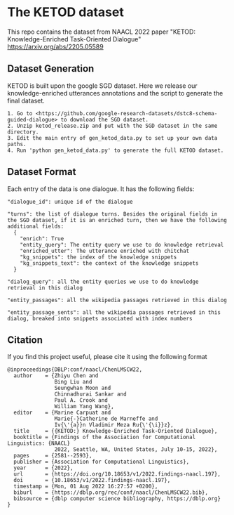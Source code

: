 # The KETOD dataset

This repo contains the dataset from NAACL 2022 paper "KETOD: Knowledge-Enriched Task-Oriented Dialogue"
<https://arxiv.org/abs/2205.05589>

## Dataset Generation
KETOD is built upon the google SGD dataset. Here we release our knowledge-enriched utterances annotations and the script to generate the final dataset. 

```
1. Go to <https://github.com/google-research-datasets/dstc8-schema-guided-dialogue> to download the SGD dataset. 
2. Unzip ketod_release.zip and put with the SGD dataset in the same directory. 
3. Edit the main entry of gen_ketod_data.py to set up your own data paths. 
4. Run 'python gen_ketod_data.py' to generate the full KETOD dataset. 
```

## Dataset Format

Each entry of the data is one dialogue. It has the following fields:
```
"dialogue_id": unique id of the dialogue

"turns": the list of dialogue turns. Besides the original fields in the SGD dataset, if it is an enriched turn, then we have the following additional fields:
  {
    "enrich": True
    "entity_query": The entity query we use to do knowledge retrieval
    "enriched_utter": The utterance enriched with chitchat
    "kg_snippets": the index of the knowledge snippets
    "kg_snippets_text": the context of the knowledge snippets
  }
  
"dialog_query": all the entity queries we use to do knowledge retrieval in this dialog

"entity_passages": all the wikipedia passages retrieved in this dialog

"entity_passage_sents": all the wikipedia passages retrieved in this dialog, breaked into snippets associated with index numbers
```

## Citation
If you find this project useful, please cite it using the following format

```
@inproceedings{DBLP:conf/naacl/ChenLMSCW22,
  author    = {Zhiyu Chen and
               Bing Liu and
               Seungwhan Moon and
               Chinnadhurai Sankar and
               Paul A. Crook and
               William Yang Wang},
  editor    = {Marine Carpuat and
               Marie{-}Catherine de Marneffe and
               Iv{\'{a}}n Vladimir Meza Ru{\'{\i}}z},
  title     = {{KETOD:} Knowledge-Enriched Task-Oriented Dialogue},
  booktitle = {Findings of the Association for Computational Linguistics: {NAACL}
               2022, Seattle, WA, United States, July 10-15, 2022},
  pages     = {2581--2593},
  publisher = {Association for Computational Linguistics},
  year      = {2022},
  url       = {https://doi.org/10.18653/v1/2022.findings-naacl.197},
  doi       = {10.18653/v1/2022.findings-naacl.197},
  timestamp = {Mon, 01 Aug 2022 16:27:57 +0200},
  biburl    = {https://dblp.org/rec/conf/naacl/ChenLMSCW22.bib},
  bibsource = {dblp computer science bibliography, https://dblp.org}
}
```


